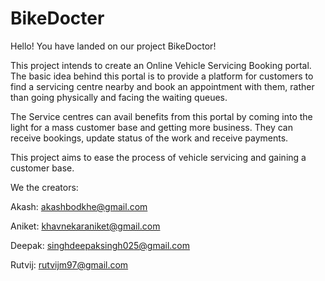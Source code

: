 # BikeDocter

Hello! You have landed on our project BikeDoctor!

This project intends to create an Online Vehicle Servicing Booking portal. The basic idea behind this portal is to provide a platform for customers to find a servicing centre nearby and book an appointment with them, rather than going physically and facing the waiting queues.

The Service centres can avail benefits from this portal by coming into the light for a mass customer base and getting more business. They can receive bookings, update status of the work and receive payments.

This project aims to ease the process of vehicle servicing and gaining a customer base.

We the creators:

Akash: akashbodkhe@gmail.com

Aniket: khavnekaraniket@gmail.com

Deepak: singhdeepaksingh025@gmail.com

Rutvij: rutvijm97@gmail.com
